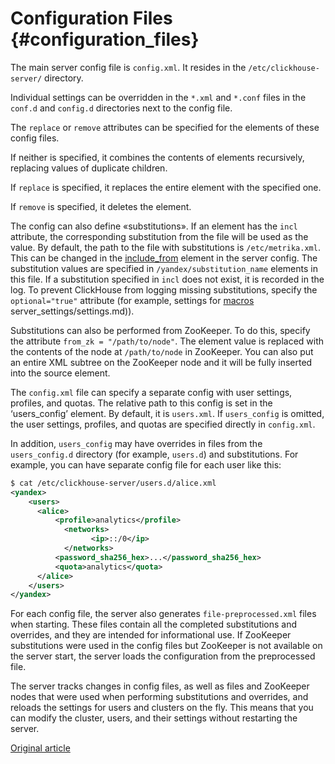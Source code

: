 # Configuration Files {#configuration_files}

The main server config file is `config.xml`. It resides in the `/etc/clickhouse-server/` directory.

Individual settings can be overridden in the `*.xml` and `*.conf` files in the `conf.d` and `config.d` directories next to the config file.

The `replace` or `remove` attributes can be specified for the elements of these config files.

If neither is specified, it combines the contents of elements recursively, replacing values of duplicate children.

If `replace` is specified, it replaces the entire element with the specified one.

If `remove` is specified, it deletes the element.

The config can also define «substitutions». If an element has the `incl` attribute, the corresponding substitution from the file will be used as the value. By default, the path to the file with substitutions is `/etc/metrika.xml`. This can be changed in the [include\_from](server_configuration_parameters/settings.md#server_configuration_parameters-include_from) element in the server config. The substitution values are specified in `/yandex/substitution_name` elements in this file. If a substitution specified in `incl` does not exist, it is recorded in the log. To prevent ClickHouse from logging missing substitutions, specify the `optional="true"` attribute (for example, settings for [macros](#macros) server\_settings/settings.md)).

Substitutions can also be performed from ZooKeeper. To do this, specify the attribute `from_zk = "/path/to/node"`. The element value is replaced with the contents of the node at `/path/to/node` in ZooKeeper. You can also put an entire XML subtree on the ZooKeeper node and it will be fully inserted into the source element.

The `config.xml` file can specify a separate config with user settings, profiles, and quotas. The relative path to this config is set in the ‘users\_config’ element. By default, it is `users.xml`. If `users_config` is omitted, the user settings, profiles, and quotas are specified directly in `config.xml`.

In addition, `users_config` may have overrides in files from the `users_config.d` directory (for example, `users.d`) and substitutions. For example, you can have separate config file for each user like this:

``` xml
$ cat /etc/clickhouse-server/users.d/alice.xml
<yandex>
    <users>
      <alice>
          <profile>analytics</profile>
            <networks>
                  <ip>::/0</ip>
            </networks>
          <password_sha256_hex>...</password_sha256_hex>
          <quota>analytics</quota>
      </alice>
    </users>
</yandex>
```

For each config file, the server also generates `file-preprocessed.xml` files when starting. These files contain all the completed substitutions and overrides, and they are intended for informational use. If ZooKeeper substitutions were used in the config files but ZooKeeper is not available on the server start, the server loads the configuration from the preprocessed file.

The server tracks changes in config files, as well as files and ZooKeeper nodes that were used when performing substitutions and overrides, and reloads the settings for users and clusters on the fly. This means that you can modify the cluster, users, and their settings without restarting the server.

[Original article](https://clickhouse.tech/docs/en/operations/configuration_files/) <!--hide-->
